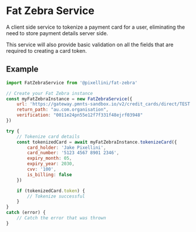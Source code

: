 # Fat Zebra Service
A client side service to tokenize a payment card for a user, eliminating the need to store payment details server side.

This service will also provide basic validation on all the fields that are required to creating a card token.

## Example
``` javascript
import FatZebraService from '@pixellini/fat-zebra'

// Create your Fat Zebra instance
const myFatZebraInstance = new FatZebraService({
    url: 'https://gateway.pmnts-sandbox.io/v2/credit_cards/direct/TEST.json',
    return_path: "au.com.organisation",
    verification: "0011e24pn55e12f7f331f48ejrf03948"
})

try {
    // Tokenize card details
    const tokenizedCard = await myFatZebraInstance.tokenizeCard({
        card_holder: 'Jake Pixellini',
        card_number: '5123 4567 8901 2346',
        expiry_month: 05,
        expiry_year: 2030,
        cvv: '100',
        is_billing: false
    })

    if (tokenizedCard.token) {
        // Tokenize successful
    }
}
catch (error) {
    // Catch the error that was thrown
}
```
